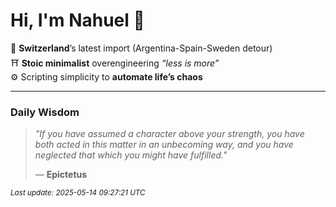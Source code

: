 # Hi, I'm Nahuel :tiger:

📍 **Switzerland**’s latest import (Argentina-Spain-Sweden detour)  
⛩️ **Stoic minimalist** overengineering *“less is more”*  
⚙️ Scripting simplicity to **automate life’s chaos**

---

### Daily Wisdom
> _"If you have assumed a character above your strength, you have both acted in this matter in an unbecoming way, and you have neglected that which you might have fulfilled."_  
>
> — **Epictetus**

<sub>*Last update: 2025-05-14 09:27:21 UTC*</sub>

